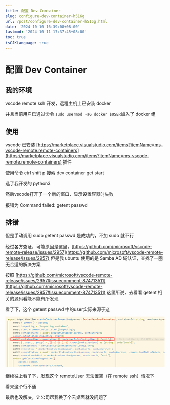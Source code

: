 ```yaml
---
title: 配置 Dev Container
slug: configure-dev-container-h516g
url: /post/configure-dev-container-h516g.html
date: '2024-10-10 16:39:08+08:00'
lastmod: '2024-10-11 17:37:45+08:00'
toc: true
isCJKLanguage: true
---
```


# 配置 Dev Container

## 我的环境

vscode remote ssh 开发，远程主机上已安装 docker

并且当前用户已通过命令 `sudo usermod -aG docker $USER`​ 加入了 docker 组

## 使用

vscode 已安装 [https://marketplace.visualstudio.com/items?itemName=ms-vscode-remote.remote-containers](https://marketplace.visualstudio.com/items?itemName=ms-vscode-remote.remote-containers) 插件

使用命令 ctrl shift p 搜索 dev container get start

选了我开发的 python3

然后vscode打开了一个新的窗口，显示设置容器时失败

报错为 Command failed: getent passwd

## 排错

但是手动调用 sudo getent passwd <user> 是成功的，不加 sudo 就不行

经过各方查证，可能原因是这里，[https://github.com/microsoft/vscode-remote-release/issues/2957](https://github.com/microsoft/vscode-remote-release/issues/2957) 但是我 ubuntu 使用的是 Samba AD 域认证，查找了一圈无合适的解决方案

按照 [https://github.com/microsoft/vscode-remote-release/issues/2957#issuecomment-874713511](https://github.com/microsoft/vscode-remote-release/issues/2957#issuecomment-874713511) 这里所说，去看看 getent 相关的源码看能不能有所发现

看了下，这个 getent passwd <user> 中的user实际来源于这

​![a2f698de866aedd810ef79e70c10c787.webp](https://raw.githubusercontent.com/akkuman/akkuman.github.io/hugo/images/a2f698de866aedd810ef79e70c10c787.webp)​

继续往上看了下，发现这个 remoteUser 无法置空（在 remote ssh）情况下

看来这个行不通

最后也没解决，让公司帮我换了个云桌面就没问题了
